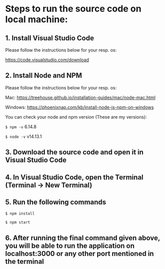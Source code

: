 # Steps to run the source code on local machine:

## 1. Install Visual Studio Code

Please follow the instructions below for your resp. os:

https://code.visualstudio.com/download

## 2. Install Node and NPM

Please follow the instructions below for your resp. os:

Mac: https://treehouse.github.io/installation-guides/mac/node-mac.html

Windows: https://phoenixnap.com/kb/install-node-js-npm-on-windows

You can check your node and npm version (These are my versions):

`$ npm -v`
6.14.8

`$ node -v`
v14.13.1

## 3. Download the source code and open it in Visual Studio Code
## 4. In Visual Studio Code, open the Terminal (Terminal -> New Terminal)
## 5. Run the following commands

`$ npm install`

`$ npm start`

## 6. After running the final command given above, you will be able to run the application on localhost:3000 or any other port mentioned in the terminal
